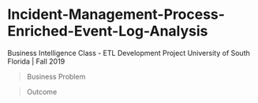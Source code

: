 # Incident-Management-Process-Enriched-Event-Log-Analysis
Business Intelligence Class - ETL Development Project
University of South Florida | Fall 2019

> Business Problem

> Outcome

>
